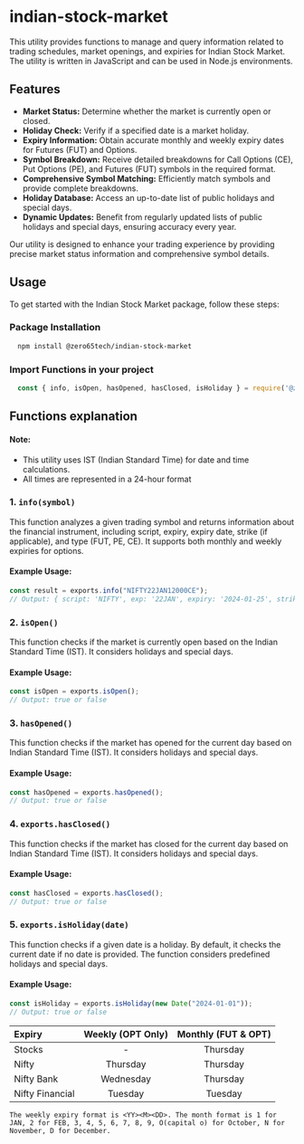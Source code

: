 
# indian-stock-market

This utility provides functions to manage and query information related to trading schedules, market openings, and expiries for Indian Stock Market. The utility is written in JavaScript and can be used in Node.js environments.

## Features

- **Market Status:** Determine whether the market is currently open or closed.
- **Holiday Check:** Verify if a specified date is a market holiday.
- **Expiry Information:** Obtain accurate monthly and weekly expiry dates for Futures (FUT) and Options.
- **Symbol Breakdown:** Receive detailed breakdowns for Call Options (CE), Put Options (PE), and Futures (FUT) symbols in the required format.
- **Comprehensive Symbol Matching:** Efficiently match symbols and provide complete breakdowns.
- **Holiday Database:** Access an up-to-date list of public holidays and special days.
- **Dynamic Updates:** Benefit from regularly updated lists of public holidays and special days, ensuring accuracy every year.

Our utility is designed to enhance your trading experience by providing precise market status information and comprehensive symbol details.


## Usage

To get started with the Indian Stock Market package, follow these steps:

### Package Installation
```bash
  npm install @zero65tech/indian-stock-market
```

### Import Functions in your project
```javascript
  const { info, isOpen, hasOpened, hasClosed, isHoliday } = require('@zero65tech/indian-stock-market')
``` 
## Functions explanation

#### Note:
- This utility uses IST (Indian Standard Time) for date and time calculations.
- All times are represented in a 24-hour format

### 1. `info(symbol)`

This function analyzes a given trading symbol and returns information about the financial instrument, including script, expiry, expiry date, strike (if applicable), and type (FUT, PE, CE). It supports both monthly and weekly expiries for options.

#### Example Usage:

```javascript
const result = exports.info("NIFTY22JAN12000CE");
// Output: { script: 'NIFTY', exp: '22JAN', expiry: '2024-01-25', strike: 12000, type: 'CE' }
```

### 2. `isOpen()`

This function checks if the market is currently open based on the Indian Standard Time (IST). It considers holidays and special days.

#### Example Usage:

```javascript
const isOpen = exports.isOpen();
// Output: true or false
```

### 3. `hasOpened()`

This function checks if the market has opened for the current day based on Indian Standard Time (IST). It considers holidays and special days.

#### Example Usage:

```javascript
const hasOpened = exports.hasOpened();
// Output: true or false
```

### 4. `exports.hasClosed()`

This function checks if the market has closed for the current day based on Indian Standard Time (IST). It considers holidays and special days.

#### Example Usage:

```javascript
const hasClosed = exports.hasClosed();
// Output: true or false
```

### 5. `exports.isHoliday(date)`

This function checks if a given date is a holiday. By default, it checks the current date if no date is provided. The function considers predefined holidays and special days.

#### Example Usage:

```javascript
const isHoliday = exports.isHoliday(new Date("2024-01-01"));
// Output: true or false
``` 






| Expiry | Weekly (OPT Only) | Monthly (FUT & OPT) |
|:-|:-:|:-:|
| Stocks | - | Thursday |
| Nifty | Thursday | Thursday |
| Nifty Bank | Wednesday | Thursday |
| Nifty Financial | Tuesday | Tuesday |


    The weekly expiry format is <YY><M><DD>. The month format is 1 for JAN, 2 for FEB, 3, 4, 5, 6, 7, 8, 9, O(capital o) for October, N for November, D for December.
